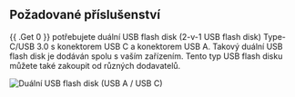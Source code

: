 ## Požadované příslušenství

{{ .Get 0 }} potřebujete duální USB flash disk (2-v-1 USB flash disk) Type-C/USB 3.0 s konektorem USB C a konektorem USB A. Takový duální USB flash disk je dodáván spolu s vaším zařízením. Tento typ USB flash disku můžete také zakoupit od různých dodavatelů.

![Duální USB flash disk (USB A / USB C)](/images/firmware/update/usb-dual-stick.svg)
